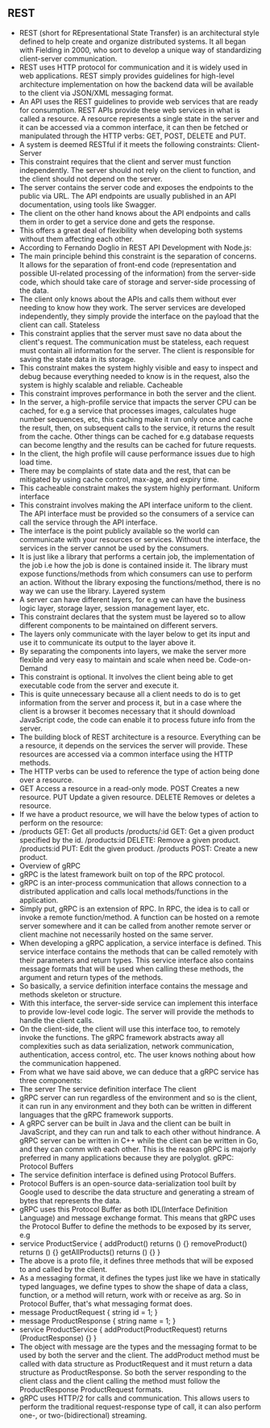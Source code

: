 ## REST
- REST (short for REpresentational State Transfer) is an architectural style defined to help create and organize distributed systems. It all began with Fielding in 2000, who sort to develop a unique way of standardizing client-server communication.
- REST uses HTTP protocol for communication and it is widely used in web applications. REST simply provides guidelines for high-level architecture implementation on how the backend data will be available to the client via JSON/XML messaging format.
- An API uses the REST guidelines to provide web services that are ready for consumption. REST APIs provide these web services in what is called a resource. A resource represents a single state in the server and it can be accessed via a common interface, it can then be fetched or manipulated through the HTTP verbs: GET, POST, DELETE and PUT.
- A system is deemed RESTful if it meets the following constraints:
  Client-Server
- This constraint requires that the client and server must function independently. The server should not rely on the client to function, and the client should not depend on the server.
- The server contains the server code and exposes the endpoints to the public via URL. The API endpoints are usually published in an API documentation, using tools like Swagger.
- The client on the other hand knows about the API endpoints and calls them in order to get a service done and gets the response.
- This offers a great deal of flexibility when developing both systems without them affecting each other.
- According to Fernando Doglio in REST API Development with Node.js:
- The main principle behind this constraint is the separation of concerns. It allows for
    the separation of front-end code (representation and possible UI-related processing of
    the information) from the server-side code, which should take care of storage and server-side processing of the data.
- The client only knows about the APIs and calls them without ever needing to know how they work. The server services are developed independently, they simply provide the interface on the payload that the client can call.
  Stateless
- This constraint applies that the server must save no data about the client's request. The communication must be stateless, each request must contain all information for the server.
  The client is responsible for saving the state data in its storage.
- This constraint makes the system highly visible and easy to inspect and debug because everything needed to know is in the request, also the system is highly scalable and reliable.
  Cacheable
- This constraint improves performance in both the server and the client.
- In the server, a high-profile service that impacts the server CPU can be cached, for e.g a service that processes images, calculates huge number sequences, etc, this caching make it run only once and cache the result, then, on subsequent calls to the service, it returns the result from the cache. Other things can be cached for e.g database requests can become lengthy and the results can be cached for future requests.
- In the client, the high profile will cause performance issues due to high load time.
- There may be complaints of state data and the rest, that can be mitigated by using cache control, max-age, and expiry time.
- This cacheable constraint makes the system highly performant.
  Uniform interface
- This constraint involves making the API interface uniform to the client. The API interface must be provided so the consumers of a service can call the service through the API interface.
- The interface is the point publicly available so the world can communicate with your resources or services. Without the interface, the services in the server cannot be used by the consumers.
- It is just like a library that performs a certain job, the implementation of the job i.e how the job is done is contained inside it. The library must expose functions/methods from which consumers can use to perform an action. Without the library exposing the functions/method, there is no way we can use the library.
  Layered system
- A server can have different layers, for e.g we can have the business logic layer, storage layer, session management layer, etc.
- This constraint declares that the system must be layered so to allow different components to be maintained on different servers.
- The layers only communicate with the layer below to get its input and use it to communicate its output to the layer above it.
- By separating the components into layers, we make the server more flexible and very easy to maintain and scale when need be.
  Code-on-Demand
- This constraint is optional. It involves the client being able to get executable code from the server and execute it.
- This is quite unnecessary because all a client needs to do is to get information from the server and process it, but in a case where the client is a browser it becomes necessary that it should download JavaScript code, the code can enable it to process future info from the server.
- The building block of REST architecture is a resource. Everything can be a resource, it depends on the services the server will provide. These resources are accessed via a common interface using the HTTP methods.
- The HTTP verbs can be used to reference the type of action being done over a resource.
- GET Access a resource in a read-only mode.
    POST Creates a new resource.
    PUT Update a given resource.
    DELETE Removes or deletes a resource.
- If we have a product resource, we will have the below types of action to perform on the resource:
- /products GET: Get all products
    /products/:id GET: Get a given product specified by the id.
    /products:id DELETE: Remove a given product.
    /products:id PUT: Edit the given product.
    /products POST: Create a new product.
- Overview of gRPC
- gRPC is the latest framework built on top of the RPC protocol.
- gRPC is an inter-process communication that allows connection to a distributed application and calls local methods/functions in the application.
- Simply put, gRPC is an extension of RPC. In RPC, the idea is to call or invoke a remote function/method. A function can be hosted on a remote server somewhere and it can be called from another remote server or client machine not necessarily hosted on the same server.
- When developing a gRPC application, a service interface is defined. This service interface contains the methods that can be called remotely with their parameters and return types. This service interface also contains message formats that will be used when calling these methods, the argument and return types of the methods.
- So basically, a service definition interface contains the message and methods skeleton or structure.
- With this interface, the server-side service can implement this interface to provide low-level code logic. The server will provide the methods to handle the client calls.
- On the client-side, the client will use this interface too, to remotely invoke the functions. The gRPC framework abstracts away all complexities such as data serialization, network communication, authentication, access control, etc. The user knows nothing about how the communication happened.
- From what we have said above, we can deduce that a gRPC service has three components:
- The server
    The service definition interface
    The client
- gRPC server can run regardless of the environment and so is the client, it can run in any environment and they both can be written in different languages that the gRPC framework supports.
- A gRPC server can be built in Java and the client can be built in JavaScript, and they can run and talk to each other without hindrance. A gRPC server can be written in C++ while the client can be written in Go, and they can comm with each other. This is the reason gRPC is majorly preferred in many applications because they are polyglot.
  gRPC: Protocol Buffers
- The service definition interface is defined using Protocol Buffers.
- Protocol Buffers is an open-source data-serialization tool built by Google used to describe the data structure and generating a stream of bytes that represents the data.
- gRPC uses this Protocol Buffer as both IDL(Interface Definition Language) and message exchange format. This means that gRPC uses the Protocol Buffer to define the methods to be exposed by its server, e.g
- service ProductService {
    addProduct() returns () {}
    removeProduct() returns () {}
    getAllProducts() returns () {}
  }
- The above is a proto file, it defines three methods that will be exposed to and called by the client.
- As a messaging format, it defines the types just like we have in statically typed languages, we define types to show the shape of data a class, function, or a method will return, work with or receive as arg. So in Protocol Buffer, that's what messaging format does.
- message ProductRequest {
    string id = 1;
  }
- message ProductResponse {
    string name = 1;
  }
- service ProductService {
    addProduct(ProductRequest) returns (ProductResponse) {}
  }
- The object with message are the types and the messaging format to be used by both the server and the client. The addProduct method must be called with data structure as ProductRequest and it must return a data structure as ProductResponse. So both the server responding to the client class and the client calling the method must follow the ProductResponse ProductRequest formats.
- gRPC uses HTTP/2 for calls and communication. This allows users to perform the traditional request-response type of call, it can also perform one-, or two-(bidirectional) streaming.